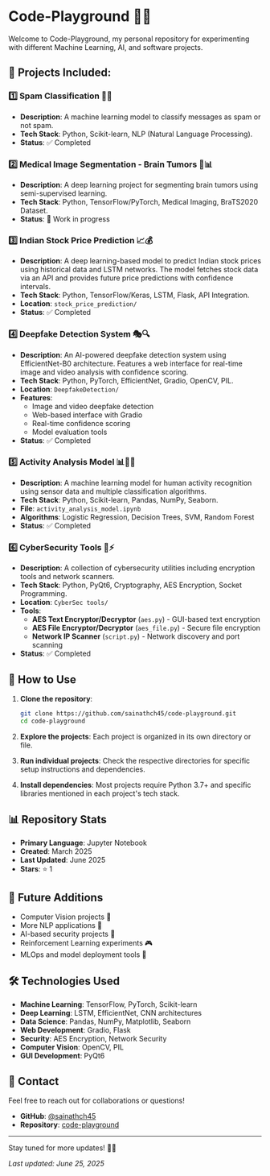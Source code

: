 # Code-Playground 🚀💡

Welcome to Code-Playground, my personal repository for experimenting with different Machine Learning, AI, and software projects.

## 📌 Projects Included:

### 1️⃣ Spam Classification 📩🤖
- **Description**: A machine learning model to classify messages as spam or not spam.
- **Tech Stack**: Python, Scikit-learn, NLP (Natural Language Processing).
- **Status**: ✅ Completed

### 2️⃣ Medical Image Segmentation - Brain Tumors 🧠📊
- **Description**: A deep learning project for segmenting brain tumors using semi-supervised learning.
- **Tech Stack**: Python, TensorFlow/PyTorch, Medical Imaging, BraTS2020 Dataset.
- **Status**: 🔄 Work in progress

### 3️⃣ Indian Stock Price Prediction 📈💰
- **Description**: A deep learning-based model to predict Indian stock prices using historical data and LSTM networks. The model fetches stock data via an API and provides future price predictions with confidence intervals.
- **Tech Stack**: Python, TensorFlow/Keras, LSTM, Flask, API Integration.
- **Location**: `stock_price_prediction/`
- **Status**: ✅ Completed

### 4️⃣ Deepfake Detection System 🎭🔍
- **Description**: An AI-powered deepfake detection system using EfficientNet-B0 architecture. Features a web interface for real-time image and video analysis with confidence scoring.
- **Tech Stack**: Python, PyTorch, EfficientNet, Gradio, OpenCV, PIL.
- **Location**: `DeepfakeDetection/`
- **Features**: 
  - Image and video deepfake detection
  - Web-based interface with Gradio
  - Real-time confidence scoring
  - Model evaluation tools
- **Status**: ✅ Completed

### 5️⃣ Activity Analysis Model 📊🏃‍♂️
- **Description**: A machine learning model for human activity recognition using sensor data and multiple classification algorithms.
- **Tech Stack**: Python, Scikit-learn, Pandas, NumPy, Seaborn.
- **File**: `activity_analysis_model.ipynb`
- **Algorithms**: Logistic Regression, Decision Trees, SVM, Random Forest
- **Status**: ✅ Completed

### 6️⃣ CyberSecurity Tools 🔐⚡
- **Description**: A collection of cybersecurity utilities including encryption tools and network scanners.
- **Tech Stack**: Python, PyQt6, Cryptography, AES Encryption, Socket Programming.
- **Location**: `CyberSec tools/`
- **Tools**:
  - **AES Text Encryptor/Decryptor** (`aes.py`) - GUI-based text encryption
  - **AES File Encryptor/Decryptor** (`aes_file.py`) - Secure file encryption
  - **Network IP Scanner** (`script.py`) - Network discovery and port scanning
- **Status**: ✅ Completed

## 🚀 How to Use

1. **Clone the repository**:
   ```bash
   git clone https://github.com/sainathch45/code-playground.git
   cd code-playground
   ```

2. **Explore the projects**: Each project is organized in its own directory or file.

3. **Run individual projects**: Check the respective directories for specific setup instructions and dependencies.

4. **Install dependencies**: Most projects require Python 3.7+ and specific libraries mentioned in each project's tech stack.

## 📊 Repository Stats
- **Primary Language**: Jupyter Notebook
- **Created**: March 2025
- **Last Updated**: June 2025
- **Stars**: ⭐ 1

## 📌 Future Additions

- Computer Vision projects 🤖
- More NLP applications 🐝  
- AI-based security projects 🔐
- Reinforcement Learning experiments 🎮
- MLOps and model deployment tools 🚀

## 🛠️ Technologies Used

- **Machine Learning**: TensorFlow, PyTorch, Scikit-learn
- **Deep Learning**: LSTM, EfficientNet, CNN architectures  
- **Data Science**: Pandas, NumPy, Matplotlib, Seaborn
- **Web Development**: Gradio, Flask
- **Security**: AES Encryption, Network Security
- **Computer Vision**: OpenCV, PIL
- **GUI Development**: PyQt6

## 📧 Contact

Feel free to reach out for collaborations or questions!

- **GitHub**: [@sainathch45](https://github.com/sainathch45)
- **Repository**: [code-playground](https://github.com/sainathch45/code-playground)

---

Stay tuned for more updates! 🚀✨

*Last updated: June 25, 2025*
